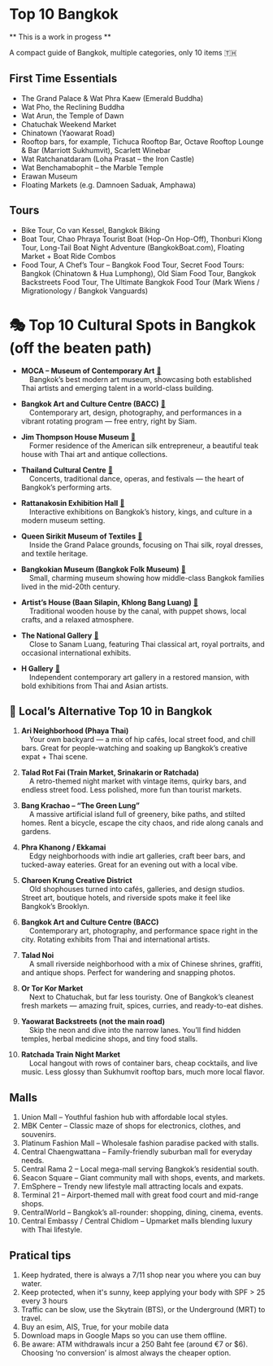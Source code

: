 # Top 10 Bangkok 

** This is a work in progess **

A compact guide of Bangkok, multiple  categories, only 10 items 🇹🇭

## First Time Essentials
- The Grand Palace & Wat Phra Kaew (Emerald Buddha)
- Wat Pho, the Reclining Buddha
- Wat Arun, the Temple of Dawn
- Chatuchak Weekend Market
- Chinatown (Yaowarat Road)
- Rooftop bars, for example, Tichuca Rooftop Bar, Octave Rooftop Lounge & Bar (Marriott Sukhumvit), Scarlett Winebar
- Wat Ratchanatdaram (Loha Prasat – the Iron Castle)
- Wat Benchamabophit – the Marble Temple
- Erawan Museum
- Floating Markets (e.g. Damnoen Saduak, Amphawa)

## Tours
- Bike Tour, Co van Kessel, Bangkok Biking
- Boat Tour, Chao Phraya Tourist Boat (Hop-On Hop-Off), Thonburi Klong Tour, Long-Tail Boat Night Adventure (BangkokBoat.com), Floating Market + Boat Ride Combos
- Food Tour, A Chef’s Tour – Bangkok Food Tour, Secret Food Tours: Bangkok (Chinatown & Hua Lumphong), Old Siam Food Tour, Bangkok Backstreets Food Tour, The Ultimate Bangkok Food Tour (Mark Wiens / Migrationology / Bangkok Vanguards)


# 🎭 Top 10 Cultural Spots in Bangkok (off the beaten path)

- **MOCA – Museum of Contemporary Art** [📍](https://goo.gl/maps/f3xuNkgpKpW7pKjU8)  
  &nbsp;&nbsp;&nbsp;&nbsp;Bangkok’s best modern art museum, showcasing both established Thai artists and emerging talent in a world-class building.  

- **Bangkok Art and Culture Centre (BACC)** [📍](https://goo.gl/maps/Vy3Nw1M7cWk)  
  &nbsp;&nbsp;&nbsp;&nbsp;Contemporary art, design, photography, and performances in a vibrant rotating program — free entry, right by Siam.  

- **Jim Thompson House Museum** [📍](https://goo.gl/maps/1V7hTVm5pgq)  
  &nbsp;&nbsp;&nbsp;&nbsp;Former residence of the American silk entrepreneur, a beautiful teak house with Thai art and antique collections.  

- **Thailand Cultural Centre** [📍](https://goo.gl/maps/rkPwiUPhVu82)  
  &nbsp;&nbsp;&nbsp;&nbsp;Concerts, traditional dance, operas, and festivals — the heart of Bangkok’s performing arts.  

- **Rattanakosin Exhibition Hall** [📍](https://goo.gl/maps/DVYLy7xWW5C2)  
  &nbsp;&nbsp;&nbsp;&nbsp;Interactive exhibitions on Bangkok’s history, kings, and culture in a modern museum setting.  

- **Queen Sirikit Museum of Textiles** [📍](https://goo.gl/maps/QD1aXrvZqUU2)  
  &nbsp;&nbsp;&nbsp;&nbsp;Inside the Grand Palace grounds, focusing on Thai silk, royal dresses, and textile heritage.  

- **Bangkokian Museum (Bangkok Folk Museum)** [📍](https://goo.gl/maps/VtEBrjVQbyJ2)  
  &nbsp;&nbsp;&nbsp;&nbsp;Small, charming museum showing how middle-class Bangkok families lived in the mid-20th century.  

- **Artist’s House (Baan Silapin, Khlong Bang Luang)** [📍](https://goo.gl/maps/jp9ttqQfLzH2)  
  &nbsp;&nbsp;&nbsp;&nbsp;Traditional wooden house by the canal, with puppet shows, local crafts, and a relaxed atmosphere.  

- **The National Gallery** [📍](https://goo.gl/maps/zPBpsQCdLME2)  
  &nbsp;&nbsp;&nbsp;&nbsp;Close to Sanam Luang, featuring Thai classical art, royal portraits, and occasional international exhibits.  

- **H Gallery** [📍](https://goo.gl/maps/zDRvU1C8DJu)  
  &nbsp;&nbsp;&nbsp;&nbsp;Independent contemporary art gallery in a restored mansion, with bold exhibitions from Thai and Asian artists.  


## 🌿 Local’s Alternative Top 10 in Bangkok

1. **Ari Neighborhood (Phaya Thai)**  
   &nbsp;&nbsp;&nbsp;&nbsp;Your own backyard — a mix of hip cafés, local street food, and chill bars. Great for people-watching and soaking up Bangkok’s creative expat + Thai scene.  

2. **Talad Rot Fai (Train Market, Srinakarin or Ratchada)**  
   &nbsp;&nbsp;&nbsp;&nbsp;A retro-themed night market with vintage items, quirky bars, and endless street food. Less polished, more fun than tourist markets.  

3. **Bang Krachao – “The Green Lung”**  
   &nbsp;&nbsp;&nbsp;&nbsp;A massive artificial island full of greenery, bike paths, and stilted homes. Rent a bicycle, escape the city chaos, and ride along canals and gardens.  

4. **Phra Khanong / Ekkamai**  
   &nbsp;&nbsp;&nbsp;&nbsp;Edgy neighborhoods with indie art galleries, craft beer bars, and tucked-away eateries. Great for an evening out with a local vibe.  

5. **Charoen Krung Creative District**  
   &nbsp;&nbsp;&nbsp;&nbsp;Old shophouses turned into cafés, galleries, and design studios. Street art, boutique hotels, and riverside spots make it feel like Bangkok’s Brooklyn.  

6. **Bangkok Art and Culture Centre (BACC)**  
   &nbsp;&nbsp;&nbsp;&nbsp;Contemporary art, photography, and performance space right in the city. Rotating exhibits from Thai and international artists.  

7. **Talad Noi**  
   &nbsp;&nbsp;&nbsp;&nbsp;A small riverside neighborhood with a mix of Chinese shrines, graffiti, and antique shops. Perfect for wandering and snapping photos.  

8. **Or Tor Kor Market**  
   &nbsp;&nbsp;&nbsp;&nbsp;Next to Chatuchak, but far less touristy. One of Bangkok’s cleanest fresh markets — amazing fruit, spices, curries, and ready-to-eat dishes.  

9. **Yaowarat Backstreets (not the main road)**  
   &nbsp;&nbsp;&nbsp;&nbsp;Skip the neon and dive into the narrow lanes. You’ll find hidden temples, herbal medicine shops, and tiny food stalls.  

10. **Ratchada Train Night Market**  
    &nbsp;&nbsp;&nbsp;&nbsp;Local hangout with rows of container bars, cheap cocktails, and live music. Less glossy than Sukhumvit rooftop bars, much more local flavor.

## Malls	
1.	Union Mall – Youthful fashion hub with affordable local styles.
2.	MBK Center – Classic maze of shops for electronics, clothes, and souvenirs.
3.	Platinum Fashion Mall – Wholesale fashion paradise packed with stalls.
4.	Central Chaengwattana – Family-friendly suburban mall for everyday needs.
5.	Central Rama 2 – Local mega-mall serving Bangkok’s residential south.
6.	Seacon Square – Giant community mall with shops, events, and markets.
7.	EmSphere – Trendy new lifestyle mall attracting locals and expats.
8.	Terminal 21 – Airport-themed mall with great food court and mid-range shops.
9.	CentralWorld – Bangkok’s all-rounder: shopping, dining, cinema, events.
10.	Central Embassy / Central Chidlom – Upmarket malls blending luxury with Thai lifestyle.

## Pratical tips
1. Keep hydrated, there is always a 7/11 shop near you where you can buy water.
2. Keep protected, when it's sunny, keep applying your body with SPF > 25 every 3 hours
3. Traffic can be slow, use the Skytrain (BTS), or the Underground (MRT) to travel.
4. Buy an esim, AIS, True, for your mobile data
5. Download maps in Google Maps so you can use them offline.
6. Be aware: ATM withdrawals incur a 250 Baht fee (around €7 or $6). Choosing ‘no conversion’ is almost always the cheaper option.


